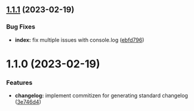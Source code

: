 ## [1.1.1](https://github.com/sfauch1/changelog-playground/compare/v1.1.0...v1.1.1) (2023-02-19)


### Bug Fixes

* **index:** fix multiple issues with console.log ([ebfd796](https://github.com/sfauch1/changelog-playground/commit/ebfd79637cbfe1d6e4d26addaac2b24d611e46ee))



# 1.1.0 (2023-02-19)


### Features

* **changelog:** implement commitizen for generating standard changelog ([3e746d4](https://github.com/sfauch1/changelog-playground/commit/3e746d49161011025771d9e58426eef052eb280a))



